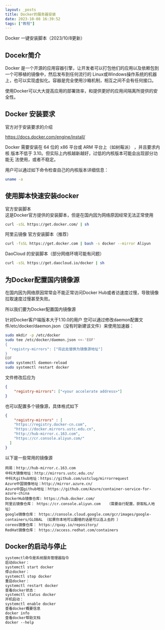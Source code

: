 ```yaml
---
layout: _posts
title: Docker的服务器安装
date: 2023-10-08 16:39:52
tags: ["教程"]
---
```

Docker 一键安装脚本（2023/10/8更新）

## Docekr简介

Docker 是一个开源的应用容器引擎，让开发者可以打包他们的应用以及依赖包到一个可移植的镜像中，然后发布到任何流行的 Linux或Windows操作系统的机器上，也可以实现虚拟化。容器是完全使用沙箱机制，相互之间不会有任何接口。

使用Docker可以大大提高应用的部署效率，和提供更好的应用间隔离所提供的安全性。

## Docker 安装要求

官方对于安装要求的介绍

https://docs.docker.com/engine/install/

Docker 需要安装在 64 位的 x86 平台或 ARM 平台上（如树莓派） ，并且要求内核 版本不低于 3.10。但实际上内核越新越好，过低的内核版本可能会出现部分功能无 法使用，或者不稳定。

用户可以通过如下命令检查自己的内核版本详细信息：
~~~ bash
uname -a
~~~
## 使用脚本快速安装docker

官方安装脚本  
这是Docker官方提供的安装脚本，但是在国内因为网络原因经常无法正常使用
~~~ bash
curl -sSL https://get.docker.com/ | sh
~~~
阿里云镜像 官方安装脚本（推荐）
~~~ bash
curl -fsSL https://get.docker.com | bash -s docker --mirror Aliyun
~~~ 
DaoCloud 的安装脚本（部分网络环境可能有问题）
~~~ bash
curl -sSL https://get.daocloud.io/docker | sh
~~~
## 为Docker配置国内镜像源

在国内因为网络原因常常会不能正常访问Docker Hub或者访速度过慢，导致镜像拉取速度过慢甚至失败。

所以我们要为Docker配置国内镜像源

针对Docker客户端版本大于1.10.0的用户 您可以通过修改daemon配置文件/etc/docker/daemon.json（没有时新建该文件）来使用加速器：
~~~ bash
sudo mkdir -p /etc/docker
sudo tee /etc/docker/daemon.json <<-'EOF'
{
  "registry-mirrors": ["将此处替换为镜像源地址"]
}
EOF
sudo systemctl daemon-reload
sudo systemctl restart docker
~~~
文件修改后应为
~~~ json
{
    "registry-mirrors": ["<your accelerate address>"]
}
~~~
也可以配置多个镜像源，具体格式如下
~~~ json
{
    "registry-mirrors" : [
    "https://registry.docker-cn.com",
    "https://docker.mirrors.ustc.edu.cn",
    "http://hub-mirror.c.163.com",
    "https://cr.console.aliyun.com/"
  ]
}
~~~
以下是一些常用的镜像源
~~~
网易：http://hub-mirror.c.163.com
中科大镜像地址：http://mirrors.ustc.edu.cn/
中科大github地址：https://github.com/ustclug/mirrorrequest
Azure中国镜像地址：http://mirror.azure.cn/
Azure中国github地址：https://github.com/Azure/container-service-for-azure-china
DockerHub镜像仓库: https://hub.docker.com/ 
阿里云镜像仓库： https://cr.console.aliyun.com   （需要自行配置，获取私人地址）
google镜像仓库： https://console.cloud.google.com/gcr/images/google-containers/GLOBAL （如果你本地可以翻墙的话是可以连上去的 ）
coreos镜像仓库： https://quay.io/repository/ 
RedHat镜像仓库： https://access.redhat.com/containers
~~~
## Docker的启动与停止
~~~ bash
systemctl命令是系统服务管理器指令
启动docker：
systemctl start docker
停止docker：
systemctl stop docker
重启docker：
systemctl restart docker
查看docker状态：
systemctl status docker
开机启动：
systemctl enable docker
查看docker概要信息
docker info
查看docker帮助文档
docker ‐‐help
~~~